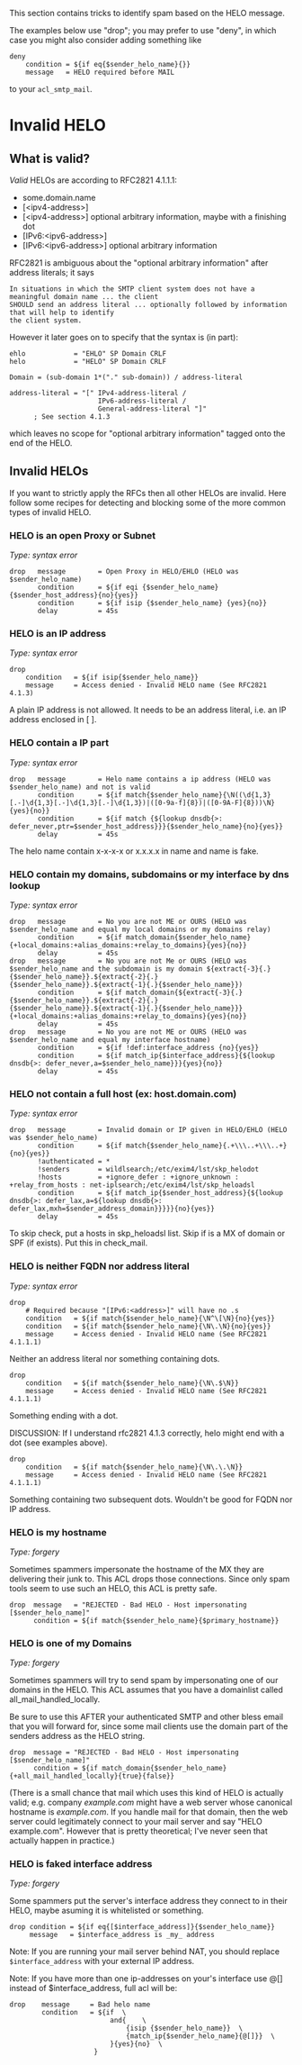 This section contains tricks to identify spam based on the HELO message.

The examples below use "drop"; you may prefer to use "deny", in which
case you might also consider adding something like

    deny
        condition = ${if eq{$sender_helo_name}{}}
        message   = HELO required before MAIL

to your `acl_smtp_mail`.

Invalid HELO
============

What is valid?
--------------

*Valid* HELOs are according to RFC2821 4.1.1.1:
-   some.domain.name
-   [\<ipv4-address\>]
-   [\<ipv4-address\>] optional arbitrary information, maybe with a
    finishing dot
-   [IPv6:\<ipv6-address\>]
-   [IPv6:\<ipv6-address\>] optional arbitrary information

RFC2821 is ambiguous about the "optional arbitrary information" after
address literals; it says

    In situations in which the SMTP client system does not have a meaningful domain name ... the client
    SHOULD send an address literal ... optionally followed by information that will help to identify
    the client system.

However it later goes on to specify that the syntax is (in part):

    ehlo            = "EHLO" SP Domain CRLF
    helo            = "HELO" SP Domain CRLF

    Domain = (sub-domain 1*("." sub-domain)) / address-literal

    address-literal = "[" IPv4-address-literal /
                          IPv6-address-literal /
                          General-address-literal "]"
          ; See section 4.1.3

which leaves no scope for "optional arbitrary information" tagged onto
the end of the HELO.

Invalid HELOs
-------------

If you want to strictly apply the RFCs then all other HELOs are invalid.
Here follow some recipes for detecting and blocking some of the more
common types of invalid HELO.

### HELO is an open Proxy or Subnet

*Type: syntax error*

    drop   message        = Open Proxy in HELO/EHLO (HELO was $sender_helo_name)
           condition      = ${if eqi {$sender_helo_name} {$sender_host_address}{no}{yes}}
           condition      = ${if isip {$sender_helo_name} {yes}{no}}
           delay          = 45s

### HELO is an IP address

*Type: syntax error*

    drop
        condition   = ${if isip{$sender_helo_name}}
        message     = Access denied - Invalid HELO name (See RFC2821 4.1.3)

A plain IP address is not allowed. It needs to be an address literal,
i.e. an IP address enclosed in [ ].

### HELO contain a IP part

*Type: syntax error*

    drop   message        = Helo name contains a ip address (HELO was $sender_helo_name) and not is valid
           condition      = ${if match{$sender_helo_name}{\N((\d{1,3}[.-]\d{1,3}[.-]\d{1,3}[.-]\d{1,3})|([0-9a-f]{8})|([0-9A-F]{8}))\N}{yes}{no}}
           condition      = ${if match {${lookup dnsdb{>: defer_never,ptr=$sender_host_address}}}{$sender_helo_name}{no}{yes}}
           delay          = 45s

The helo name contain x-x-x-x or x.x.x.x in name and name is fake.

### HELO contain my domains, subdomains or my interface by dns lookup

*Type: syntax error*

    drop   message        = No you are not ME or OURS (HELO was $sender_helo_name and equal my local domains or my domains relay)   
           condition      = ${if match_domain{$sender_helo_name}{+local_domains:+alias_domains:+relay_to_domains}{yes}{no}}
           delay          = 45s
    drop   message        = No you are not Me or OURS (HELO was $sender_helo_name and the subdomain is my domain ${extract{-3}{.}{$sender_helo_name}}.${extract{-2}{.}{$sender_helo_name}}.${extract{-1}{.}{$sender_helo_name}})
           condition      = ${if match_domain{${extract{-3}{.}{$sender_helo_name}}.${extract{-2}{.}{$sender_helo_name}}.${extract{-1}{.}{$sender_helo_name}}}{+local_domains:+alias_domains:+relay_to_domains}{yes}{no}}
           delay          = 45s
    drop   message        = No you are not ME or OURS (HELO was $sender_helo_name and equal my interface hostname)
           condition      = ${if !def:interface_address {no}{yes}}
           condition      = ${if match_ip{$interface_address}{${lookup dnsdb{>: defer_never,a=$sender_helo_name}}}{yes}{no}}
           delay          = 45s

### HELO not contain a full host (ex: host.domain.com)

*Type: syntax error*

    drop   message        = Invalid domain or IP given in HELO/EHLO (HELO was $sender_helo_name)
           condition      = ${if match{$sender_helo_name}{.+\\\..+\\\..+}{no}{yes}}
           !authenticated = *
           !senders       = wildlsearch;/etc/exim4/lst/skp_helodot
           !hosts         = +ignore_defer : +ignore_unknown : +relay_from_hosts : net-iplsearch;/etc/exim4/lst/skp_heloadsl
           condition      = ${if match_ip{$sender_host_address}{${lookup dnsdb{>: defer_lax,a=${lookup dnsdb{>: defer_lax,mxh=$sender_address_domain}}}}}{no}{yes}}
           delay          = 45s

To skip check, put a hosts in skp\_heloadsl list. Skip if is a MX of
domain or SPF (if exists). Put this in check\_mail.

### HELO is neither FQDN nor address literal

*Type: syntax error*

    drop
        # Required because "[IPv6:<address>]" will have no .s
        condition   = ${if match{$sender_helo_name}{\N^\[\N}{no}{yes}}
        condition   = ${if match{$sender_helo_name}{\N\.\N}{no}{yes}}
        message     = Access denied - Invalid HELO name (See RFC2821 4.1.1.1)

Neither an address literal nor something containing dots.

    drop
        condition   = ${if match{$sender_helo_name}{\N\.$\N}}
        message     = Access denied - Invalid HELO name (See RFC2821 4.1.1.1)

Something ending with a dot.

DISCUSSION: If I understand rfc2821 4.1.3 correctly, helo might end with
a dot (see examples above).

    drop
        condition   = ${if match{$sender_helo_name}{\N\.\.\N}}
        message     = Access denied - Invalid HELO name (See RFC2821 4.1.1.1)

Something containing two subsequent dots. Wouldn't be good for FQDN nor
IP address.

### HELO is my hostname

*Type: forgery*

Sometimes spammers impersonate the hostname of the MX they are
delivering their junk to. This ACL drops those connections. Since only
spam tools seem to use such an HELO, this ACL is pretty safe.

    drop  message   = "REJECTED - Bad HELO - Host impersonating [$sender_helo_name]"
          condition = ${if match{$sender_helo_name}{$primary_hostname}}

### HELO is one of my Domains

*Type: forgery*

Sometimes spammers will try to send spam by impersonating one of our
domains in the HELO. This ACL assumes that you have a domainlist called
all\_mail\_handled\_locally.

Be sure to use this AFTER your authenticated SMTP and other bless email
that you will forward for, since some mail clients use the domain part
of the senders address as the HELO string.

    drop  message = "REJECTED - Bad HELO - Host impersonating [$sender_helo_name]"
          condition = ${if match_domain{$sender_helo_name}{+all_mail_handled_locally}{true}{false}}

(There is a small chance that mail which uses this kind of HELO is
actually valid; e.g. company *example.com* might have a web server whose
canonical hostname is *example.com*. If you handle mail for that domain,
then the web server could legitimately connect to your mail server and
say "HELO example.com". However that is pretty theoretical; I've never
seen that actually happen in practice.)

### HELO is faked interface address

*Type: forgery*

Some spammers put the server's interface address they connect to in
their HELO, maybe asuming it is whitelisted or something.

    drop condition = ${if eq{[$interface_address]}{$sender_helo_name}}
         message   = $interface_address is _my_ address

Note: If you are running your mail server behind NAT, you should replace
`$interface_address` with your external IP address.

Note: If you have more than one ip-addresses on your's interface use @[]
instead of \$interface\_address, full acl will be:

    drop    message     = Bad helo name
            condition   = ${if  \
                             and{    \
                                 {isip {$sender_helo_name}}  \
                                 {match_ip{$sender_helo_name}{@[]}}  \
                             }{yes}{no}  \
                         }
